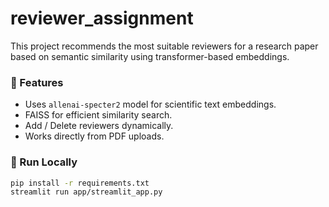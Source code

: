 # reviewer_assignment

This project recommends the most suitable reviewers for a research paper 
based on semantic similarity using transformer-based embeddings.

### 🧠 Features
- Uses `allenai-specter2` model for scientific text embeddings.
- FAISS for efficient similarity search.
- Add / Delete reviewers dynamically.
- Works directly from PDF uploads.

### 🚀 Run Locally
```bash
pip install -r requirements.txt
streamlit run app/streamlit_app.py

